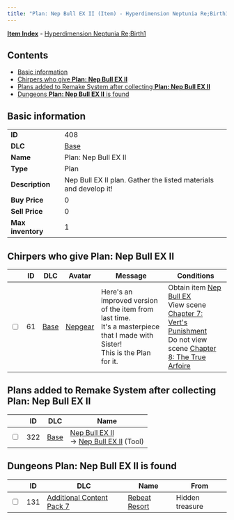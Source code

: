 ```yaml
---
title: "Plan: Nep Bull EX II (Item) - Hyperdimension Neptunia Re;Birth1"
---
```


[**Item Index**](/neptunia/rb1/item/index.html) - [Hyperdimension Neptunia Re;Birth1](/neptunia/rb1)

## Contents

- [Basic information](#basic-information)
- [Chirpers who give **Plan: Nep Bull EX II**](#chirpers-who-give-plan-nep-bull-ex-ii)
- [Plans added to Remake System after collecting **Plan: Nep Bull EX II**](#plans-added-to-remake-system-after-collecting-plan-nep-bull-ex-ii)
- [Dungeons **Plan: Nep Bull EX II** is found](#dungeons-plan-nep-bull-ex-ii-is-found)

## Basic information

|   |   |
| -- | -- |
| **ID** | 408 |
| **DLC** | [Base](/neptunia/rb1/dlc/1-base.html) |
| **Name** | Plan: Nep Bull EX II |
| **Type** | Plan |
| **Description** | Nep Bull EX II plan. Gather the listed materials and develop it! |
| **Buy Price** | 0 |
| **Sell Price** | 0 |
| **Max inventory** | 1 |

## Chirpers who give **Plan: Nep Bull EX II**

|    | ID | DLC | Avatar | Message | Conditions |
| -- | -- | --- | ------ | ------- | ---------- |
| <input type="checkbox" id="rb1-chirper-event-1-61" class="trackbox" /> | 61 | [Base](/neptunia/rb1/dlc/1-base.html) | [Nepgear](/neptunia/rb1/avatar/1-32-nepgear.html) | Here's an improved version of the item from last time.<br />It's a masterpiece that I made with Sister!<br />This is the Plan for it. | Obtain item [Nep Bull EX](/neptunia/rb1/item/1-8-nep-bull-ex.html)<br />View scene [Chapter 7: Vert's Punishment](/neptunia/rb1/scene/1-725-chapter-7-verts-punishment.html)<br />Do not view scene [Chapter 8: The True Arfoire](/neptunia/rb1/scene/1-807-chapter-8-the-true-arfoire.html) |

## Plans added to Remake System after collecting **Plan: Nep Bull EX II**

|    | ID | DLC | Name |
| -- | -- | --- | ---- |
| <input type="checkbox" id="rb1-remake-1-322" class="trackbox" /> | 322 | [Base](/neptunia/rb1/dlc/1-base.html) | [Nep Bull EX II](/neptunia/rb1/remake/1-322-nep-bull-ex-ii.html)<br />→ [Nep Bull EX II](/neptunia/rb1/item/1-9-nep-bull-ex-ii.html) (Tool) |

## Dungeons **Plan: Nep Bull EX II** is found

|    | ID | DLC | Name | From |
| -- | -- | --- | ---- | ---- |
| <input type="checkbox" id="rb1-dungeon-16-131" class="trackbox" /> | 131 | [Additional Content Pack 7](/neptunia/rb1/dlc/16-pack7.html) | [Rebeat Resort](/neptunia/rb1/dungeon/16-131-rebeat-resort.html) | Hidden treasure |